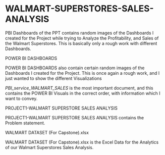 # WALMART-SUPERSTORES-SALES-ANALYSIS

PBI Dashboards of the PPT contains random images of the Dashboards I created for the Project while trying to Analyze the Profitability, and Sales of the Walmart Superstores. This is basically only a rough work with different Dashboards.

POWER BI DASHBOARDS 

POWER BI DASHBOARDS also contain certain random images of the Dashboards I created for the Project. This is once again a rough work, and I just wanted to show the different Visualizations


*PBI_service_WALMART_SALES* is the most important document, and this contains the POWER BI Visuals in the correct order, with information which I want to convey.

PROJECT1-WALMART SUPERSTORE SALES ANALYSIS

PROJECT1-WALMART SUPERSTORE SALES ANALYSIS contains the Problem statement.

WALMART DATASET (For Capstone).xlsx

WALMART DATASET (For Capstone).xlsx is the Excel Data for the Analytics of our Walmart Superstores Sales Analysis.



